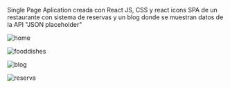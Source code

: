 Single Page Aplication creada con React JS, CSS y react icons
SPA de un restaurante con sistema de reservas y un blog donde se muestran datos de la API "JSON placeholder"

![home](https://user-images.githubusercontent.com/82996662/142675423-bc2dcdff-e33b-4e82-b46f-d0570bd86c62.png)

![fooddishes](https://user-images.githubusercontent.com/82996662/142675594-da9d35f6-84ed-4c4c-b3be-b92cf3877cb9.png)

![blog](https://user-images.githubusercontent.com/82996662/142675664-11567b8c-bd13-4301-b9e4-c3d00b5f3ecc.png)

![reserva](https://user-images.githubusercontent.com/82996662/142675694-ad0f602b-5b15-48c3-931a-7681101d5375.png)
